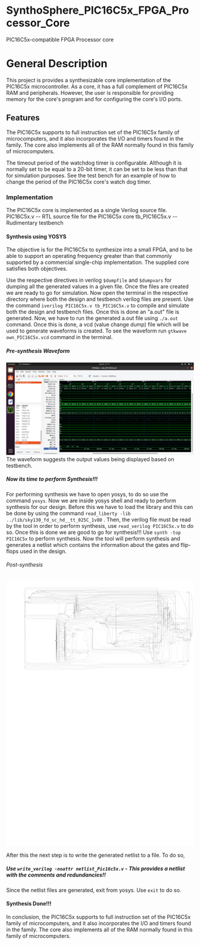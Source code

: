 # SynthoSphere_PIC16C5x_FPGA_Processor_Core
PIC16C5x-compatible FPGA Processor core

# General Description
This project is provides a synthesizable core implementation of the PIC16C5x microcontroller. As a core, it has a full complement of PIC16C5x RAM and peripherals. However, the user is responsible for providing memory for the core's program and for configuring the core's I/O ports.
 
## Features
The PIC16C5x supports to full instruction set of the PIC16C5x family of microcomputers, and it also incorporates the I/O and timers found in the family. The core also implements all of the RAM normally found in this family of microcomputers.

The timeout period of the watchdog timer is configurable. Although it is normally set to be equal to a 20-bit timer, it can be set to be less than that for simulation purposes. See the test bench for an example of how to change the period of the PIC16C5x core's watch dog timer.

### Implementation
The PIC16C5x core is implemented as a single Verilog source file.
PIC16C5x.v                  -- RTL source file for the PIC16C5x core
tb_PIC16C5x.v               -- Rudimentary testbench

#### Synthesis using YOSYS
The objective is for the PIC16C5x to synthesize into a small FPGA, and to be able to support an operating frequency greater than that commonly supported by a commercial single-chip implementation. The supplied core satisfies both objectives.

Use the respective directives in verilog `$dumpfile` and `$dumpvars` for dumping all the generated values in a given file. Once the files are created we are ready to go for simulation. Now open the terminal in the respective directory where both the design and testbench verilog files are present.
Use the command `iverilog PIC16C5x.v tb_PIC16C5x.v` to compile and simulate both the design and testbench files. Once this is done an "a.out" file is generated.
Now, we have to run the generated a.out file using `./a.out` command. Once this is done, a vcd (value change dump) file which will be used to generate waveforms is created. To see the waveform run 
`gtkwave own_PIC16C5x.vcd` command in the terminal. 

##### Pre-synthesis Waveform 
![waveform using gtkwave command](https://github.com/Madhuu-XD/SynthoSphere-PIC16C5x-FPGA_Processor_Core/blob/main/output/pre_synthesis.png)
The waveform suggests the output values being displayed based on testbench. 

##### Now its time to perform Synthesis!!!
For performing synthesis we have to open yosys, to do so use the command `yosys`. Now we are inside yosys shell and ready to perform synthesis for our design. Before this we have to load the library and this can be done by using the command `read_liberty -lib ../lib/sky130_fd_sc_hd__tt_025C_1v80` . Then, the verilog file must be read by the tool in order to perform synthesis, use `read_verilog PIC16C5x.v` to do so.
Once this is done we are good to go for synthesis!!! Use `synth -top PIC16C5x` to perform synthesis. Now the tool will perform synthesis and generates a netlist which contains the information about the gates and flip-flops used in the design.

###### Post-synthesis 
![](https://github.com/Madhuu-XD/SynthoSphere-PIC16C5x-FPGA_Processor_Core/blob/main/output/post_synthesis.svg)

After this the next step is to write the generated netlist to a file. To do so,
##### Use `write_verilog -noattr netlist_Pic16c5x.v` - This provides a netlist with the comments and redundancies!!
Since the netlist files are generated, exit from yosys. Use `exit` to do so.

#### Synthesis Done!!!

In conclusion, the PIC16C5x supports to full instruction set of the PIC16C5x family of microcomputers, and it also incorporates the I/O and timers found in the family. The core also implements all of the RAM normally found in this family of microcomputers.








    
